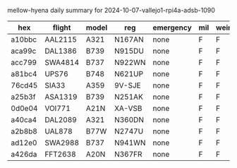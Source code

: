 mellow-hyena daily summary for 2024-10-07-vallejo1-rpi4a-adsb-1090

|hex|flight|model|reg|emergency|mil|weirdo|
|--|--|--|--|--|--|--|
|a10bbc|AAL2115|A321|N167AN|none|F|F|
|aca99c|DAL1386|B739|N915DU|none|F|F|
|acc799|SWA4814|B737|N922WN|none|F|F|
|a81bc4|UPS76|B748|N621UP|none|F|F|
|76cd45|SIA33|A359|9V-SJE|none|F|F|
|a25b3f|ASA1319|B739|N251AK|none|F|F|
|0d0e04|VOI771|A21N|XA-VSB|none|F|F|
|a40ca4|DAL2089|A321|N360DN|none|F|F|
|a2b8b8|UAL878|B77W|N2747U|none|F|F|
|ad12e0|SWA2988|B737|N941WN|none|F|F|
|a426da|FFT2638|A20N|N367FR|none|F|F|

